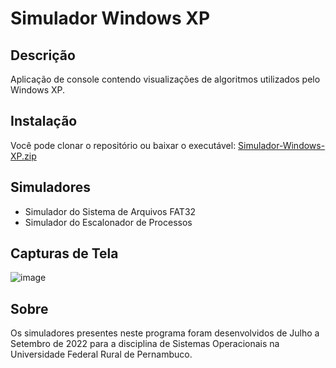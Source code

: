 # Simulador Windows XP

## Descrição
Aplicação de console contendo visualizações de algoritmos utilizados pelo Windows XP.

## Instalação
Você pode clonar o repositório ou baixar o executável: [Simulador-Windows-XP.zip](https://drive.google.com/file/d/12opPhSMUTRzLhWP9_sPB3UkQZNwxkF7-/view?usp=share_link) 

## Simuladores
- Simulador do Sistema de Arquivos FAT32
- Simulador do Escalonador de Processos

## Capturas de Tela

![image](https://user-images.githubusercontent.com/44070986/233531524-0dc664ff-a7f8-4f10-a09f-a276d51fea58.png)

## Sobre
Os simuladores presentes neste programa foram desenvolvidos de Julho a Setembro de 2022 para a disciplina de Sistemas Operacionais na Universidade Federal Rural de Pernambuco.
